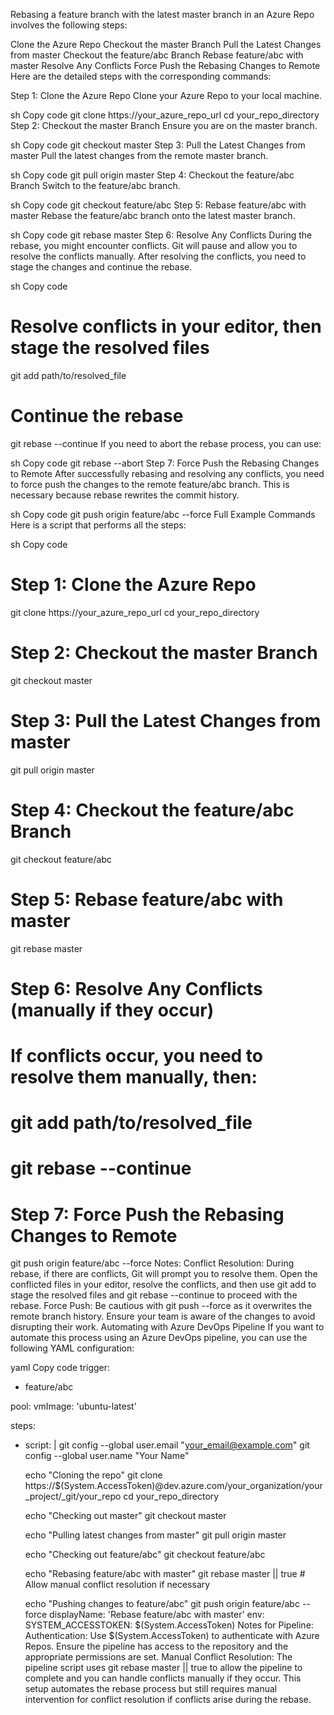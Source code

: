 Rebasing a feature branch with the latest master branch in an Azure Repo involves the following steps:

Clone the Azure Repo
Checkout the master Branch
Pull the Latest Changes from master
Checkout the feature/abc Branch
Rebase feature/abc with master
Resolve Any Conflicts
Force Push the Rebasing Changes to Remote
Here are the detailed steps with the corresponding commands:

Step 1: Clone the Azure Repo
Clone your Azure Repo to your local machine.

sh
Copy code
git clone https://your_azure_repo_url
cd your_repo_directory
Step 2: Checkout the master Branch
Ensure you are on the master branch.

sh
Copy code
git checkout master
Step 3: Pull the Latest Changes from master
Pull the latest changes from the remote master branch.

sh
Copy code
git pull origin master
Step 4: Checkout the feature/abc Branch
Switch to the feature/abc branch.

sh
Copy code
git checkout feature/abc
Step 5: Rebase feature/abc with master
Rebase the feature/abc branch onto the latest master branch.

sh
Copy code
git rebase master
Step 6: Resolve Any Conflicts
During the rebase, you might encounter conflicts. Git will pause and allow you to resolve the conflicts manually. After resolving the conflicts, you need to stage the changes and continue the rebase.

sh
Copy code
# Resolve conflicts in your editor, then stage the resolved files
git add path/to/resolved_file

# Continue the rebase
git rebase --continue
If you need to abort the rebase process, you can use:

sh
Copy code
git rebase --abort
Step 7: Force Push the Rebasing Changes to Remote
After successfully rebasing and resolving any conflicts, you need to force push the changes to the remote feature/abc branch. This is necessary because rebase rewrites the commit history.

sh
Copy code
git push origin feature/abc --force
Full Example Commands
Here is a script that performs all the steps:

sh
Copy code
# Step 1: Clone the Azure Repo
git clone https://your_azure_repo_url
cd your_repo_directory

# Step 2: Checkout the master Branch
git checkout master

# Step 3: Pull the Latest Changes from master
git pull origin master

# Step 4: Checkout the feature/abc Branch
git checkout feature/abc

# Step 5: Rebase feature/abc with master
git rebase master

# Step 6: Resolve Any Conflicts (manually if they occur)
# If conflicts occur, you need to resolve them manually, then:
# git add path/to/resolved_file
# git rebase --continue

# Step 7: Force Push the Rebasing Changes to Remote
git push origin feature/abc --force
Notes:
Conflict Resolution: During rebase, if there are conflicts, Git will prompt you to resolve them. Open the conflicted files in your editor, resolve the conflicts, and then use git add to stage the resolved files and git rebase --continue to proceed with the rebase.
Force Push: Be cautious with git push --force as it overwrites the remote branch history. Ensure your team is aware of the changes to avoid disrupting their work.
Automating with Azure DevOps Pipeline
If you want to automate this process using an Azure DevOps pipeline, you can use the following YAML configuration:

yaml
Copy code
trigger:
- feature/abc

pool:
  vmImage: 'ubuntu-latest'

steps:
- script: |
    git config --global user.email "your_email@example.com"
    git config --global user.name "Your Name"

    echo "Cloning the repo"
    git clone https://$(System.AccessToken)@dev.azure.com/your_organization/your_project/_git/your_repo
    cd your_repo_directory

    echo "Checking out master"
    git checkout master

    echo "Pulling latest changes from master"
    git pull origin master

    echo "Checking out feature/abc"
    git checkout feature/abc

    echo "Rebasing feature/abc with master"
    git rebase master || true  # Allow manual conflict resolution if necessary

    echo "Pushing changes to feature/abc"
    git push origin feature/abc --force
  displayName: 'Rebase feature/abc with master'
  env:
    SYSTEM_ACCESSTOKEN: $(System.AccessToken)
Notes for Pipeline:
Authentication: Use $(System.AccessToken) to authenticate with Azure Repos. Ensure the pipeline has access to the repository and the appropriate permissions are set.
Manual Conflict Resolution: The pipeline script uses git rebase master || true to allow the pipeline to complete and you can handle conflicts manually if they occur.
This setup automates the rebase process but still requires manual intervention for conflict resolution if conflicts arise during the rebase.
